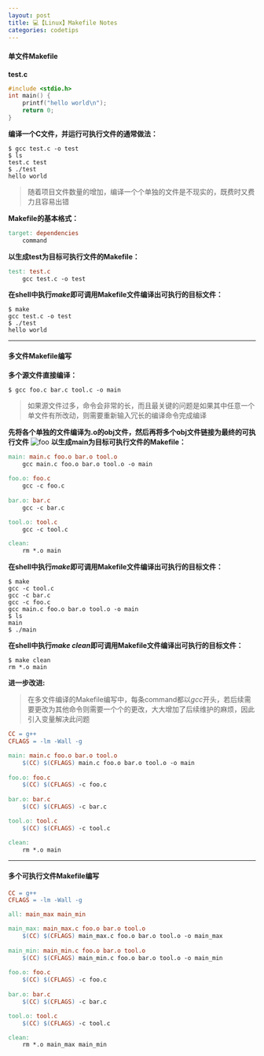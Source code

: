 ```yaml
---
layout: post
title: 💻【Linux】Makefile Notes
categories: codetips
---
```


#### 单文件Makefile

**test.c**

```c
#include <stdio.h>
int main() {
	printf("hello world\n");
	return 0;
}
```

**编译一个C文件，并运行可执行文件的通常做法：**

```shell
$ gcc test.c -o test
$ ls
test.c test
$ ./test
hello world
```
> 随着项目文件数量的增加，编译一个个单独的文件是不现实的，既费时又费力且容易出错

**Makefile的基本格式：**
```Makefile
target: dependencies
	command
```

**以生成test为目标可执行文件的Makefile：**
```Makefile
test: test.c
	gcc test.c -o test
```

**在shell中执行$make$即可调用Makefile文件编译出可执行的目标文件：**
```shell
$ make
gcc test.c -o test
$ ./test
hello world
```

---
#### 多文件Makefile编写

**多个源文件直接编译：**
```shell
$ gcc foo.c bar.c tool.c -o main
```
> 如果源文件过多，命令会非常的长，而且最关键的问题是如果其中任意一个单文件有所改动，则需要重新输入冗长的编译命令完成编译

**先将各个单独的文件编译为.o的obj文件，然后再将多个obj文件链接为最终的可执行文件**
![foo](https://gitlab.com/Sh3ldon/MyPic/-/raw/main/pictures/2023/10/7_10_44_24_Pasted%20image%2020230417210551.png)
**以生成main为目标可执行文件的Makefile：**

```Makefile
main: main.c foo.o bar.o tool.o
	gcc main.c foo.o bar.o tool.o -o main 
	
foo.o: foo.c
	gcc -c foo.c
	
bar.o: bar.c
	gcc -c bar.c

tool.o: tool.c
	gcc -c tool.c

clean:
	rm *.o main
```

**在shell中执行$make$即可调用Makefile文件编译出可执行的目标文件：**

```shell
$ make
gcc -c tool.c
gcc -c bar.c
gcc -c foo.c
gcc main.c foo.o bar.o tool.o -o main
$ ls
main
$ ./main
```

**在shell中执行$make$ $clean$即可调用Makefile文件编译出可执行的目标文件：**
```shell
$ make clean
rm *.o main
```

**进一步改进:**
> 在多文件编译的Makefile编写中，每条command都以$gcc$开头，若后续需要更改为其他命令则需要一个个的更改，大大增加了后续维护的麻烦，因此引入变量解决此问题

```makefile
CC = g++
CFLAGS = -lm -Wall -g

main: main.c foo.o bar.o tool.o
	$(CC) $(CFLAGS) main.c foo.o bar.o tool.o -o main 
	
foo.o: foo.c
	$(CC) $(CFLAGS) -c foo.c
	
bar.o: bar.c
	$(CC) $(CFLAGS) -c bar.c

tool.o: tool.c
	$(CC) $(CFLAGS) -c tool.c

clean:
	rm *.o main
```

---
#### 多个可执行文件Makefile编写

```makefile
CC = g++
CFLAGS = -lm -Wall -g

all: main_max main_min

main_max: main_max.c foo.o bar.o tool.o
	$(CC) $(CFLAGS) main_max.c foo.o bar.o tool.o -o main_max 
	
main_min: main_min.c foo.o bar.o tool.o
	$(CC) $(CFLAGS) main_min.c foo.o bar.o tool.o -o main_min 
	
foo.o: foo.c
	$(CC) $(CFLAGS) -c foo.c
	
bar.o: bar.c
	$(CC) $(CFLAGS) -c bar.c

tool.o: tool.c
	$(CC) $(CFLAGS) -c tool.c

clean:
	rm *.o main_max main_min
```